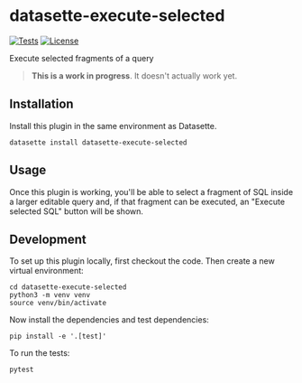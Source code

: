 # datasette-execute-selected

<!-- [![PyPI](https://img.shields.io/pypi/v/datasette-execute-selected.svg)](https://pypi.org/project/datasette-execute-selected/)
[![Changelog](https://img.shields.io/github/v/release/simonw/datasette-execute-selected?include_prereleases&label=changelog)](https://github.com/simonw/datasette-execute-selected/releases) -->
[![Tests](https://github.com/simonw/datasette-execute-selected/workflows/Test/badge.svg)](https://github.com/simonw/datasette-execute-selected/actions?execute=workflow%3ATest)
[![License](https://img.shields.io/badge/license-Apache%202.0-blue.svg)](https://github.com/simonw/datasette-execute-selected/blob/main/LICENSE)

Execute selected fragments of a query

> **This is a work in progress**. It doesn't actually work yet.

## Installation

Install this plugin in the same environment as Datasette.

    datasette install datasette-execute-selected

## Usage

Once this plugin is working, you'll be able to select a fragment of SQL inside a larger editable query and, if that fragment can be executed, an "Execute selected SQL" button will be shown.

## Development

To set up this plugin locally, first checkout the code. Then create a new virtual environment:

    cd datasette-execute-selected
    python3 -m venv venv
    source venv/bin/activate

Now install the dependencies and test dependencies:

    pip install -e '.[test]'

To run the tests:

    pytest
